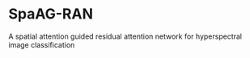 # SpaAG-RAN
A spatial attention guided residual attention network for hyperspectral image classification
